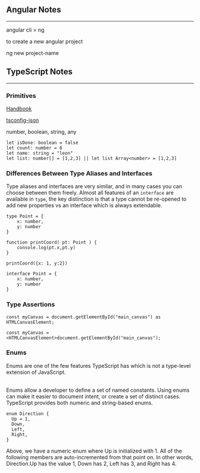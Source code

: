 
## Angular Notes
---
angular cli = ng

to create a new  angular project

ng new project-name 


## TypeScript Notes
---
### Primitives

[Handbook](https://www.typescriptlang.org/docs/handbook/2/everyday-types.html#the-primitives-string-number-and-boolean)

[tsconfig-json](https://www.typescriptlang.org/docs/handbook/tsconfig-json.html)

number, boolean, string, any 

`let isDone: boolean = false`<br>
`let count: number = 6`<br>
`let name: string = "leon"`<br>
`let list: number[] = [1,2,3] || let list Array<number> = [1,2,3]` 

### Differences Between Type Aliases and Interfaces

Type aliases and interfaces are very similar, and in many cases you can choose between them freely. Almost all features of an `interface` are available in `type`, the key distinction is that a type cannot be re-opened to add new properties vs an interface which is always extendable.

```
type Point = {
	x: number,
	y: number 
}

function printCoord( pt: Point ) {
	console.log(pt.x,pt.y)
}

printCoord({x: 1, y:2})
```

```
interface Point = {
	x: number,
	y: number
}
```

### Type Assertions

```
const myCanvas = document.getElementById("main_canvas") as HTMLCanvasElement;

const myCanvas = <HTMLCanvasElement>document.getElementById("main_canvas");
```

### Enums

Enums are one of the few features TypeScript has which is not a type-level extension of JavaScript.<br><br>

Enums allow a developer to define a set of named constants. Using enums can make it easier to document intent, or create a set of distinct cases. TypeScript provides both numeric and string-based enums.

```
enum Direction {
  Up = 1,
  Down,
  Left,
  Right,
}
```
Above, we have a numeric enum where Up is initialized with 1. All of the following members are auto-incremented from that point on. In other words, Direction.Up has the value 1, Down has 2, Left has 3, and Right has 4.




